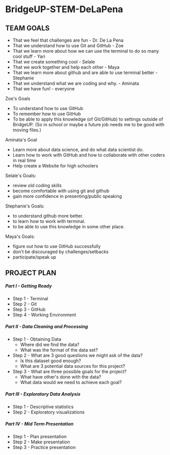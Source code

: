 # BridgeUP-STEM-DeLaPena

## TEAM GOALS

+ That we feel that challenges are fun - Dr. De La Pena
+ That we understand how to use Git and GitHub - Zoe 
+ That we learn more about how we can use the terminal to do so many cool stuff - Yari
+ That we create something cool - Selale 
+ That we work together and help each other - Maya
+ That we learn more about github and are able to use terminal better - Stephanie
+ That we understand what we are coding and why. - Aminata
+ That we have fun! - everyone

Zoe's Goals
+ To understand how to use GitHub
+ To remember how to use GitHub
+ To be able to apply this knowledge (of Git/GitHub) to settings outside of BridgeUP. (So in school or maybe a future job needs me to be good with moving files.) 

Aminata's Goal
+ Learn more about data science, and do what data scientist do.
+ Learn how to work with GitHub and how to collaborate with other coders in real time
+ Help create a Website for high schoolers

Selale's Goals:
+ review old coding skills
+ become comfortable with using git and github
+ gain more confidence in presenting/public speaking 

Stephanie's Goals:
+ to understand github more better.
+ to learn how to work with terminal.
+ to be able to use this knowledge in some other place.

Maya's Goals:
+  figure out how to use GitHub successfully
+  don't be discouraged by challenges/setbacks
+  participate/speak up

## PROJECT PLAN

##### Part I - Getting Ready
* Step 1 - Terminal
* Step 2 - Git
* Step 3 - GitHub
* Step 4 - Working Environment

##### Part II - Data Cleaning and Processing
* Step 1 - Obtaining Data
  - Where did we find the data?
  - What was the format of the data set?
* Step 2 - What are 3 good questions we might ask of the data?
  - Is this dataset good enough?
  - What are 3 potential data sources for this project?
* Step 3 - What are three possible goals for the project?
  - What have other's done with the data?
  - What data would we need to achieve each goal?

##### Part III - Exploratory Data Analysis
* Step 1 - Descriptive statistics
* Step 2 - Exploratory visualizations

##### Part IV - Mid Term Presentation
* Step 1 - Plan presentation
* Step 2 - Make presentation
* Step 3 - Practice presentation
